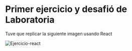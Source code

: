 # Primer ejercicio y desafió de Laboratoria

Tuve que replicar la siguiente imagen usando React 

![Ejercicio-react](https://i.imgur.com/HOXlvca.png)

<!-- #### Resultado

Este fue el primer ejercicio que realicé con React. 

[Lista de personajes SouthPark]()
 -->
